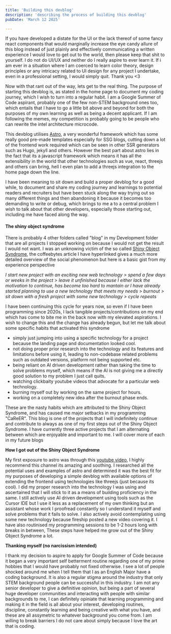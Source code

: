 ```yaml
---
title: 'Building this devblog'
description: 'describing the process of building this devblog'
pubDate: 'March 12 2025'

---
```


If you have developed a distate for the UI or the lack thereof of some fancy react components that would marginally increase the eye candy allure of this blog instead of just plainly and effectively communicating a written experience I would love to get out to the world, then please keep that shit to yourself. I do not do UI/UX and neither do I really aspire to ever learn it. If i am ever in a situation where I am coerced to learn color theory, design principles or any intricacy related to UI design for any project I undertake, even in a professional setting, I would simply quit. Thank you <3

Now with that rant out of the way, lets get to the real thing. The purpose of starting this devblog is, as stated in the home page to document my coding journey, which I wish to turn into a regular habit. I am a Google Summer of Code aspirant, probably one of the few non-STEM background ones too, which entails that I have to go a little bit above and beyond for both the purposes of my own learning as well as being a decent applicant. If I am following the memes, my competition is probably going to be people who can rewrite the intel architecture microcode.

This devblog utilises [Astro](https://astro.build/), a very wonderful framework which has some really good pre-made templates especially for SSG blogs, cutting down a lot of the frontend work required which can be seen in other SSR generators such as Hugo, jekyll and others. However the best part about astro lies in the fact that its a javascript framework which means it has all the extensibility in the world that other technologies such as vue, react, threejs and others can bring, hell I even plan to add a threejs integration to the home page down the line. 

I have been meaning to sit down and build a proper devblog for a good while, to document and share my coding journey and learnings to 
potential readers and recruiters but have been stuck along the way trying out so many different things and then abandoning it because it becomes too demanding to write or debug, which brings to me a to a central problem I wish to talk about that other developers, especially those starting out, including me have faced along the way.

#### The shiny object syndrome

There is probably 4 other folders called "blog" in my Development folder that are all projects I stopped working on because I would not get the result I would not want. I was an unknowing victim of the so called [Shiny Object Syndrome](https://coffeebytes.dev/en/be-careful-of-shiny-object-syndrome-and-fomo-in-web-development/), the coffeebytes article I have hyperlinked gives a much more detailed overview of the social phenomenon but here is a basic gist from my experience perspective

<i>I start new project with an exciting new web technology > spend a few days or weeks in the project > leave it unfinished because I either lack the motivation to continue, has become too hard to mantain or I have already started planning to use a new technology that meets my needs > burnout > sit down with a fresh project with some new technology > cycle repeats </i>

I have been continuing this cycle for years now, so even if I have been programming since 2020s, I lack tangible projects/contributions on my end which has come to bite me in the back now with my elevated aspirations. I wish to change this and the change has already begun, but let me talk about some specific habits that activated this syndrome
* simply just jumping into using a specific technology for a project because the landing page and documentation looked cool.
* not doing proper prior research into the technology and its features and limitations before using it, leading to non-codebase related problems such as outdated versions, platform not being supported etc.
* being reliant on AI driven development rather than taking the time to solve problems myself, which means if the AI is not giving me a directly good solution to my problem I just call quits. 
* watching clickbaity youtube videos that advocate for a particular web technology.
* burning myself out by working on the same project for hours.
* working on a completely new idea after the burnout phase ends.

These are the nasty habits which are attributed to the Shiny Object Syndrome, and has caused me major setbacks in my programming "CaReER". This blog is one of the projects that I will indefinitely continue and contribute to always as one of my first steps out of the Shiny Object Syndrome. I have currently three active projects that I am alternating between which are enjoyable and important to me. I will cover more of each in my future blogs

<b>How I got out of the Shiny Object Syndrome</b>

My first exposure to astro was through this [youtube video](https://youtu.be/3_JE76PKBWE?si=4VmjOiMHcUytyB6U), I highly recommend this channel its amazing and soothing. I researched all the potential uses and examples of astro and determined it was the best fit for my purposes of developing a simple devblog with available options of extending the frontend using technologies like threejs (just because its cool). I did my proper research into the technology I was using and ascertained that I will stick to it as a means of building proficiency in the same. I still actively use AI driven development using tools such as the Cursor IDE but I use it less as a replacement of my own thinking but an assistant whose work I proofread constantly so I understand it myself and solve problems that it fails to solve. I also actively avoid contemplating using some new technology because fireship posted a new video covering it. I have also routinised my programming sessions to be 1-2 hours long with breaks in between, These steps have helped me grow out of the Shiny Object Syndrome a lot.

<B>Thanking myself (no narcissism intended)</B>

I thank my decision to aspire to apply for Google Summer of Code because it began a very important self betterment routine regarding one of my prime hobbies that I would have probably not fixed otherwise. I see a lot of people shocked around me when I tell them that I as an English Major have a coding background. It is also a regular stigma around the industry that only STEM background people can be successful in this industry. I am not any senior developer to give a definitive opinion, but being a part of several huge developer communities and interacting with people with similar backgrounds to me, I can definitely opiniate that learning programming and making it in the field is all about your interest, developing routines, discipline, constantly learning and being creative with what you have, and these are all assymetric to whatever background you come from. I am willing to break barriers I do not care about simply because I love the art that is coding. 